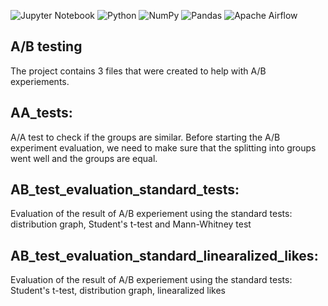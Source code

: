 ![Jupyter Notebook](https://img.shields.io/badge/jupyter-%23FA0F00.svg?style=for-the-badge&logo=jupyter&logoColor=white)
![Python](https://img.shields.io/badge/python-3670A0?style=for-the-badge&logo=python&logoColor=ffdd54)
![NumPy](https://img.shields.io/badge/numpy-%23013243.svg?style=for-the-badge&logo=numpy&logoColor=white)
![Pandas](https://img.shields.io/badge/pandas-%23150458.svg?style=for-the-badge&logo=pandas&logoColor=white)
![Apache Airflow](https://img.shields.io/badge/Apache%20Airflow-017CEE?style=for-the-badge&logo=Apache%20Airflow&logoColor=white)

## A/B testing

The project contains 3 files that were created to help with A/B experiements.

## AA_tests:

A/A test to check if the groups are similar. Before starting the A/B experiment evaluation, we need to make sure that the splitting into groups went well and the groups are equal.

## AB_test_evaluation_standard_tests:

Evaluation of the result of A/B experiement using the standard tests: distribution graph, Student's t-test and Mann-Whitney test

## AB_test_evaluation_standard_linearalized_likes:

Evaluation of the result of A/B experiement using the standard tests: Student's t-test, distribution graph, linearalized likes

